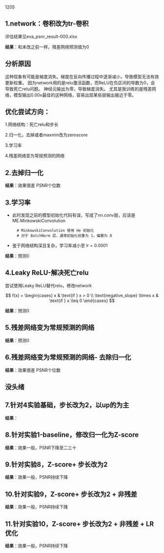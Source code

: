 1205

## 1.network：卷积改为tr-卷积
评估结果见eva_psnr_result-000.xlsx

**结果**：和未改之前一样，残差网络预测值为0

## 分析原因
这种现象有可能是梯度消失。梯度在反向传播过程中逐渐减小，导致模型无法有效更新权重。
因为network用的是relu激活函数，而ReLU在负区间的导数为0，会导致死亡relu问题。
神经元输出为零，导致梯度消失。
尤其是我训练的是残差网络，模型输出0.00x最佳的这种网络，容易出现某些层输出接近于零。


## 优化尝试方向：
1.网络结构：死亡relu和步长

2.归一化，去掉或者maxmin改为zeroscore

3.学习率

4.残差网络变为常规预测的网络


## 2.去掉归一化

**结果**：效果很差  PSNR个位数

## 3.学习率
- 此时发现之前的模型初始化代码有误，写成了nn.conv层，应该是ME.MinkowskiConvolution

        # MinkowskiConvolution 使用 He 初始化
        # 对于 BatchNorm 层，通常初始化权重为 1，偏置为 0
- 鉴于网络结构深且复杂，学习率减小至 lr = 0.0001

**结果**：预测0

## 4.Leaky ReLU-解决死亡relu

尝试使用Leaky ReLU替代relu，修改network

$$
f(x) = 
\begin{cases} 
x & \text{if } x > 0 \\
\text{negative_slope} \times x & \text{if } x \leq 0 
\end{cases}
$$

**结果**：预测0

## 5.残差网络变为常规预测的网络

**结果**：预测0


## 6.残差网络变为常规预测的网络- 去除归一化

**结果**：效果很差  PSNR个位数



## 没头绪

## 7.针对4实验基础，步长改为2，以up的为主

**结果**：


## 8.针对实验1-baseline，修改归一化为Z-score

**结果**：效果一般，PSNR下降至二三十

## 9.针对实验8，Z-score+ 步长改为2

**结果**：效果一般，PSNR持续下降


## 10.针对实验9，Z-score+ 步长改为2 + 非残差

**结果**：效果一般，PSNR持续下降

## 11.针对实验10，Z-score+ 步长改为2 + 非残差 + LR优化

**结果**：效果一般，PSNR持续下降
